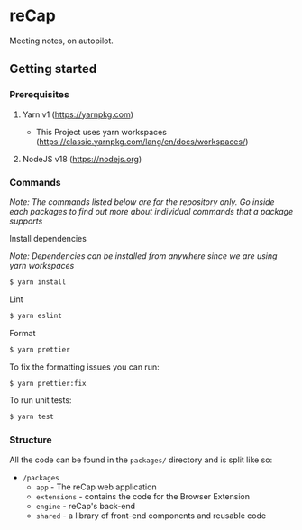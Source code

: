 # reCap

Meeting notes, on autopilot.

## Getting started

### Prerequisites

1. Yarn v1 (https://yarnpkg.com)

   - This Project uses yarn workspaces (https://classic.yarnpkg.com/lang/en/docs/workspaces/)

2. NodeJS v18 (https://nodejs.org)

### Commands

_Note: The commands listed below are for the repository only. Go inside each packages to find out more about individual commands that a package supports_

Install dependencies

_Note: Dependencies can be installed from anywhere since we are using yarn workspaces_

```sh
$ yarn install
```

Lint

```sh
$ yarn eslint
```

Format

```sh
$ yarn prettier
```

To fix the formatting issues you can run:

```sh
$ yarn prettier:fix
```

To run unit tests:

```sh
$ yarn test
```

### Structure

All the code can be found in the `packages/` directory and is split like so:

- `/packages`
  - `app` - The reCap web application
  - `extensions` - contains the code for the Browser Extension
  - `engine` - reCap's back-end
  - `shared` - a library of front-end components and reusable code
